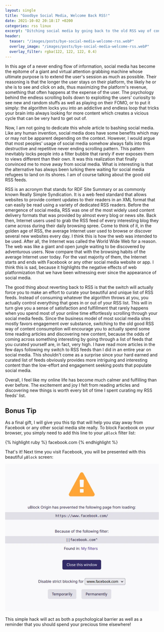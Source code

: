 ```yaml
---
layout: single
title: "Goodbye Social Media, Welcome Back RSS!"
date: 2021-10-02 20:18:17 +0200
categories: rss linux
excerpt: "Ditching social media by going back to the old RSS way of consuming content."
header:
  teaser: "/images/posts/bye-social-media-welcome-rss.webP"
  overlay_image: "/images/posts/bye-social-media-welcome-rss.webP"
  overlay_filter: rgba(122, 122, 122, 0.4)
---
```


In this age of a never ending flow of information, social media has become the epitome of a giant and virtual attention grabbing machine whose ultimate purpose is to extend the user's session as much as possible. Their reasoning is that the longer the user stays on their platform, the likely he or she is to see and click on ads, thus maximizing the platform's revenue, something that often happens at the expense of the user. The psychology behind the endless scrolling boils down to exploiting the users' curiosity to see new and random stuffs as well as playing on their FOMO, or to put it simply: the algorithm locks you into an addictive and endless loop that tricks your brain into always looking for more content which creates a vicious cycle that can be very hard to get out of.

Now, I am not going to dedicate this whole article to bashing social media. Like any human invention, social media does have some benefits which may or may not be apparent depending on the context. However, I would argue that most peoples' usage of social media somehow always falls into this destructive and repetitive never ending scrolling pattern. This pattern inevitably locks people into a filter bubble that rarely if ever exposes them to views different than their own. It was this realization that finally convinced me to move away from social media. What is interesting is that the alternative has always been lurking there waiting for social media refugees to land on its shores. I am of course talking about the good old RSS feeds.

RSS is an acronym that stands for RDF Site Summary or as commonly known Really Simple Syndication. It is a web feed standard that allows websites to provide content updates to their readers in an XML format that can easily be read using a variety of dedicated RSS readers. Before the emergence of social media, RSS was one of the most widely used content delivery formats that was provided by almost every blog or news site. Back then, Internet users used to grab the RSS feed of every interesting blog they came across during their daily browsing spree. Come to think of it, in the golden age of RSS, the average Internet user used to browse or discover several new websites every day. I think this is how the web was intended to be used. After all, the Internet was called the World Wide Web for a reason. The web was like a giant and open jungle waiting to be discovered by adventurous users. Now compare that with the browsing habits of the average Internet user today. For the vast majority of them, the Internet starts and ends with Facebook or any other social media website or app. I think this is sad, because it highlights the negative effects of web platformization that we have been witnessing ever since the appearance of social media.

The good thing about reverting back to RSS is that the switch will actually force you to make an effort to curate your beautiful and unique list of RSS feeds. Instead of consuming whatever the algorithm throws at you, you actually control everything that goes in or out of your RSS list. This will in turn give you a sense of satisfaction and fulfillment that rarely happens when you spend most of your online time effortlessly scrolling through your social media feeds. Since the business model of most social media sites mostly favors engagement over substance, switching to the old good RSS way of content consumption will encourage you to actually spend some time reading articles and discovering new content, because the odds of coming across something interesting by going through a list of feeds that you curated yourself are, in fact, very high. I have read more articles in the few days following my switch to RSS feeds than I did in an entire year on social media. This shouldn't come as a surprise since your hard earned and curated list of feeds obviously provides more intriguing and interesting content than the low-effort and engagement seeking posts that populate social media.

Overall, I feel like my online life has become much calmer and fulfilling than ever before. The excitement and joy I felt from reading articles and discovering new things is worth every bit of time I spent curating my RSS feeds' list.

## Bonus Tip

As a final gift, I will give you this tip that will help you stay away from Facebook or any other social media site really. To block Facebook on your browser, you simply need to add this line to your `µBlock` filter list:

{% highlight ruby %}
facebook.com
{% endhighlight %}

That's it! Next time you visit Facebook, you will be presented with this beautiful `µBlock` screen:

![µBlock Facebook Block Screen](/images/posts/bye-social-media-welcome-rss-facebook-ublock.webP)

This simple hack will act as both a psychological barrier as well as a reminder that you should spend your precious time elsewhere!
